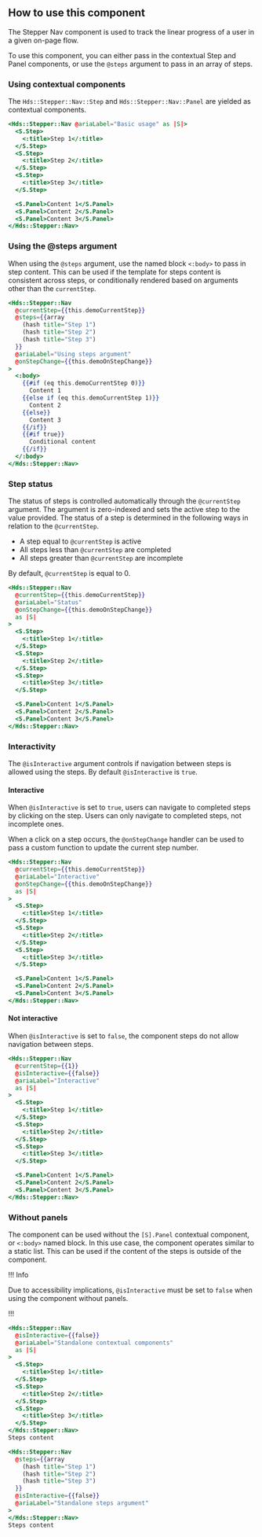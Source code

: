 ## How to use this component

The Stepper Nav component is used to track the linear progress of a user in a given on-page flow.

To use this component, you can either pass in the contextual Step and Panel components, or use the `@steps` argument to pass in an array of steps.

### Using contextual components

The `Hds::Stepper::Nav::Step` and `Hds::Stepper::Nav::Panel` are yielded as contextual components.

```handlebars
<Hds::Stepper::Nav @ariaLabel="Basic usage" as |S|>
  <S.Step>
    <:title>Step 1</:title>
  </S.Step>
  <S.Step>
    <:title>Step 2</:title>
  </S.Step>
  <S.Step>
    <:title>Step 3</:title>
  </S.Step>

  <S.Panel>Content 1</S.Panel>
  <S.Panel>Content 2</S.Panel>
  <S.Panel>Content 3</S.Panel>
</Hds::Stepper::Nav>
```

### Using the @steps argument

When using the `@steps` argument, use the named block `<:body>` to pass in step content. This can be used if the template for steps content is consistent across steps, or conditionally rendered based on arguments other than the `currentStep`.

```handlebars
<Hds::Stepper::Nav
  @currentStep={{this.demoCurrentStep}}
  @steps={{array
    (hash title="Step 1")
    (hash title="Step 2")
    (hash title="Step 3")
  }}
  @ariaLabel="Using steps argument"
  @onStepChange={{this.demoOnStepChange}}
>
  <:body>
    {{#if (eq this.demoCurrentStep 0)}}
      Content 1
    {{else if (eq this.demoCurrentStep 1)}}
      Content 2
    {{else}}
      Content 3
    {{/if}}
    {{#if true}}
      Conditional content
    {{/if}}
  </:body>
</Hds::Stepper::Nav>
```

### Step status

The status of steps is controlled automatically through the `@currentStep` argument. The argument is zero-indexed and sets the active step to the value provided. The status of a step is determined in the following ways in relation to the `@currentStep`.
- A step equal to `@currentStep` is active
- All steps less than `@currentStep` are completed
- All steps greater than `@currentStep` are incomplete

By default, `@currentStep` is equal to 0.

```handlebars
<Hds::Stepper::Nav
  @currentStep={{this.demoCurrentStep}}
  @ariaLabel="Status"
  @onStepChange={{this.demoOnStepChange}}
  as |S|
>
  <S.Step>
    <:title>Step 1</:title>
  </S.Step>
  <S.Step>
    <:title>Step 2</:title>
  </S.Step>
  <S.Step>
    <:title>Step 3</:title>
  </S.Step>

  <S.Panel>Content 1</S.Panel>
  <S.Panel>Content 2</S.Panel>
  <S.Panel>Content 3</S.Panel>
</Hds::Stepper::Nav>
```

### Interactivity

The `@isInteractive` argument controls if navigation between steps is allowed using the steps. By default `@isInteractive` is `true`.

#### Interactive

When `@isInteractive` is set to `true`, users can navigate to completed steps by clicking on the step. Users can only navigate to completed steps, not incomplete ones.

When a click on a step occurs, the `@onStepChange` handler can be used to pass a custom function to update the current step number.

```handlebars
<Hds::Stepper::Nav
  @currentStep={{this.demoCurrentStep}}
  @ariaLabel="Interactive"
  @onStepChange={{this.demoOnStepChange}}
  as |S|
>
  <S.Step>
    <:title>Step 1</:title>
  </S.Step>
  <S.Step>
    <:title>Step 2</:title>
  </S.Step>
  <S.Step>
    <:title>Step 3</:title>
  </S.Step>

  <S.Panel>Content 1</S.Panel>
  <S.Panel>Content 2</S.Panel>
  <S.Panel>Content 3</S.Panel>
</Hds::Stepper::Nav>
```

#### Not interactive

When `@isInteractive` is set to `false`, the component steps do not allow navigation between steps.

```handlebars
<Hds::Stepper::Nav
  @currentStep={{1}}
  @isInteractive={{false}}
  @ariaLabel="Interactive"
  as |S|
>
  <S.Step>
    <:title>Step 1</:title>
  </S.Step>
  <S.Step>
    <:title>Step 2</:title>
  </S.Step>
  <S.Step>
    <:title>Step 3</:title>
  </S.Step>

  <S.Panel>Content 1</S.Panel>
  <S.Panel>Content 2</S.Panel>
  <S.Panel>Content 3</S.Panel>
</Hds::Stepper::Nav>
```

### Without panels

The component can be used without the `[S].Panel` contextual component, or `<:body>` named block. In this use case, the component operates similar to a static list. This can be used if the content of the steps is outside of the component.

!!! Info

Due to accessibility implications, `@isInteractive` must be set to `false` when using the component without panels.

!!!

```handlebars
<Hds::Stepper::Nav
  @isInteractive={{false}}
  @ariaLabel="Standalone contextual components"
  as |S|
>
  <S.Step>
    <:title>Step 1</:title>
  </S.Step>
  <S.Step>
    <:title>Step 2</:title>
  </S.Step>
  <S.Step>
    <:title>Step 3</:title>
  </S.Step>
</Hds::Stepper::Nav>
Steps content
```

```handlebars
<Hds::Stepper::Nav
  @steps={{array
    (hash title="Step 1")
    (hash title="Step 2")
    (hash title="Step 3")
  }}
  @isInteractive={{false}}
  @ariaLabel="Standalone steps argument"
>
</Hds::Stepper::Nav>
Steps content
```
